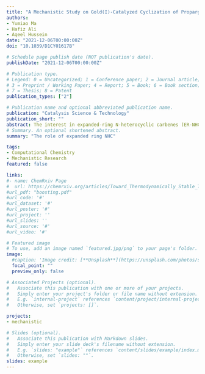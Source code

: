 ```yaml
---
title: "A Mechanistic Study on Gold(I)-Catalyzed Cyclization of Propargylic Amide: Revealing the Impact of Expanded-Ring N-Heterocyclic Carbenes"
authors:
- Yumiao Ma
- Hafiz Ali
- Aqeel Hussein
date: "2021-12-06T00:00:00Z"
doi: "10.1039/D1CY01617B"

# Schedule page publish date (NOT publication's date).
publishDate: "2021-12-06T00:00:00Z"

# Publication type.
# Legend: 0 = Uncategorized; 1 = Conference paper; 2 = Journal article;
# 3 = Preprint / Working Paper; 4 = Report; 5 = Book; 6 = Book section;
# 7 = Thesis; 8 = Patent
publication_types: ["2"]

# Publication name and optional abbreviated publication name.
publication: "Catalysis Science & Technology"
publication_short: ""
abstract: The interest in expanded-ring N-heterocyclic carbenes (ER-NHCs) has been recently given a noticeable attention, especially with the Au(I)-catalyzed activation of alkynes. Herein, we report density functional theory (DFT) investigations on the Au(I)-catalyzed cyclization of propargylic amides to exploit the mechanistic effect of variable ER-NHCs to shed some light for further future developments. Mechanistically, the reaction undergoes an intramolecular nucleophilic addition/cyclization after π-complexation with the alkyne miotey while counteranion (NTf2─) is interacting with amide group. Subsequently, N-deprotonation by the counteranion followed by C-protonation (protodeauration) process furnishes the cyclized product and regenerate the LAuNTf2 to continue the catalytic cycle. The cyclization becomes highly disfavored when the counteranion is absent. Both the cyclization and protodeauration steps favor the 5-exo over 6-endo product with unsubstituted terminal alkyne. The ring-size effect of the NHCs is explored, where NHCs larger than 5-membered ring provides intrinsically larger steric demanding with the same aryl group on it, which is shown to inhibit the reactivity. For NHCs with similar steric properties, ER-NHCs accelerates the cyclization step. Various electronic structure analysis shows that for the Au(I) center ER-NHCs are less effective electron donor because of less orbital overlap and render the Au(I) more electrophilic. This work provides new dimensions to the development of Au(I)-catalyzed methodologies to engineering ligands.
# Summary. An optional shortened abstract.
summary: "The role of expanded ring NHC"

tags:
- Computational Chemistry
- Mechanistic Research
featured: false

links:
#- name: ChemRxiv Page
#  url: https://chemrxiv.org/articles/Toward_Thermodynamically_Stable_Triplet_Carbenes/11336993
#url_pdf: "boosting.pdf"
#url_code: '#'
#url_dataset: '#'
#url_poster: '#'
#url_project: ''
#url_slides: ''
#url_source: '#'
#url_video: '#'

# Featured image
# To use, add an image named `featured.jpg/png` to your page's folder. 
image:
  #caption: 'Image credit: [**Unsplash**](https://unsplash.com/photos/s9CC2SKySJM)'
  focal_point: ""
  preview_only: false

# Associated Projects (optional).
#   Associate this publication with one or more of your projects.
#   Simply enter your project's folder or file name without extension.
#   E.g. `internal-project` references `content/project/internal-project/index.md`.
#   Otherwise, set `projects: []`.

projects:
- mechanistic

# Slides (optional).
#   Associate this publication with Markdown slides.
#   Simply enter your slide deck's filename without extension.
#   E.g. `slides: "example"` references `content/slides/example/index.md`.
#   Otherwise, set `slides: ""`.
slides: example
---
```


